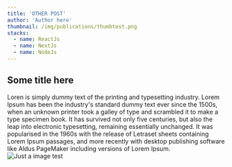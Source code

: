 ```yaml
---
title: 'OTHER POST'
author: 'Author here'
thumbnail: /img/publications/thumbtest.png
stacks:
  - name: ReactJs
  - name: NextJs
  - name: NodeJs
---
```


## Some title here

Loren is simply dummy text of the printing and typesetting industry. Lorem Ipsum has been the industry's standard dummy text ever since the 1500s, when an unknown printer took a galley of type and scrambled it to make a type specimen book. It has survived not only five centuries, but also the leap into electronic typesetting, remaining essentially unchanged. It was popularised in the 1960s with the release of Letraset sheets containing Lorem Ipsum passages, and more recently with desktop publishing software like Aldus PageMaker including versions of Lorem Ipsum.
![Just a image test](/img/publications/thumbtest.png 'Just a image test here')
